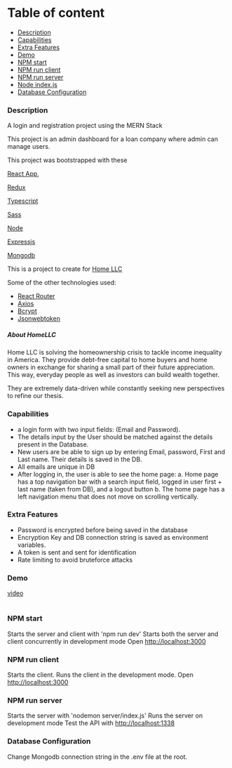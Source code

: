 # Table of content

- [Description](#description)
- [Capabilities](#capabilities)
- [Extra Features](#extra-features)
- [Demo](#demo)
- [NPM start](#npm-start)
- [NPM run client](#npm-run-client)
- [NPM run server](#npm-run-server)
- [Node index.js](#node-indexjs)
- [Database Configuration](#database-configuration)

### Description

A login and registration project using the MERN Stack

This project is an admin dashboard for a loan company where admin can manage users.

This project was bootstrapped with these

[React App](https://reactjs.org/),

[Redux](https://redux.js.org/)

[Typescript](https://www.typescriptlang.org/)

[Sass](https://sass-lang.com/)

[Node](https://nodejs.org)

[Expressjs](https://expressjs.com/)

[Mongodb](https://mongodb.com/)

This is a project to create for [Home LLC](home.llc)

Some of the other technologies used:

- [React Router](https://github.com/remix-run/react-router)
- [Axios](https://github.com/axios/axios)
- [Bcrypt](github.com/kelektiv/node.bcrypt.js)
- [Jsonwebtoken](github.com/auth0/node-jsonwebtoken)

##### About HomeLLC

Home LLC is solving the homeownership crisis to tackle income inequality in America.
They provide debt-free capital to home buyers and home owners in exchange for sharing a small part of their future appreciation. This way, everyday people as well as investors can build wealth together.

They are extremely data-driven while constantly seeking new perspectives to refine our thesis.

### Capabilities

- a login form with two input fields: (Email and Password).
- The details input by the User should be matched against the details present in the Database.
- New users are be able to sign up by entering Email, password, First and Last name. Their details is saved in the DB.
- All emails are unique in DB
- After logging in, the user is able to see the home page:
  a. Home page has a top navigation bar with a search input field, logged in user first + last name (taken from DB), and a logout button
  b. The home page has a left navigation menu that does not move on scrolling vertically.

### Extra Features

- Password is encrypted before being saved in the database
- Encryption Key and DB connection string is saved as environment variables.
- A token is sent and sent for identification
- Rate limiting to avoid bruteforce attacks

### Demo

[video](https://www.loom.com/share/de0e26662b914f7b97007a713459b02a)

#

### NPM start

Starts the server and client with 'npm run dev'
Starts both the server and client concurrently in development mode
Open [http://localhost:3000](http://localhost:3000)

### NPM run client

Starts the client.
Runs the client in the development mode.
Open [http://localhost:3000](http://localhost:3000)

### NPM run server

Starts the server with 'nodemon server/index.js'
Runs the server on development mode
Test the API with [http://localhost:1338](http://localhost:1338)

### Database Configuration

Change Mongodb connection string in the .env file at the root.
